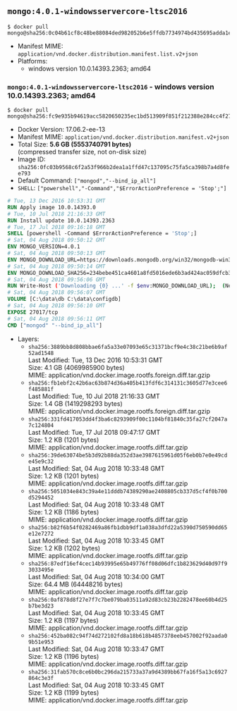 ## `mongo:4.0.1-windowsservercore-ltsc2016`

```console
$ docker pull mongo@sha256:0c04b61cf8c48be88084ded982052b6e5ffdb7734974bd435695adda1e8eef4f
```

-	Manifest MIME: `application/vnd.docker.distribution.manifest.list.v2+json`
-	Platforms:
	-	windows version 10.0.14393.2363; amd64

### `mongo:4.0.1-windowsservercore-ltsc2016` - windows version 10.0.14393.2363; amd64

```console
$ docker pull mongo@sha256:fc9e935b94619acc5820650235ec1bd513909f851f212388e284cc4f276f8e5a
```

-	Docker Version: 17.06.2-ee-13
-	Manifest MIME: `application/vnd.docker.distribution.manifest.v2+json`
-	Total Size: **5.6 GB (5553740791 bytes)**  
	(compressed transfer size, not on-disk size)
-	Image ID: `sha256:0fc03b9568c6f2a53f966b2dea1a1ffd47c137095c75fa5ca398b7a4d8fee793`
-	Default Command: `["mongod","--bind_ip_all"]`
-	`SHELL`: `["powershell","-Command","$ErrorActionPreference = 'Stop';"]`

```dockerfile
# Tue, 13 Dec 2016 10:53:31 GMT
RUN Apply image 10.0.14393.0
# Tue, 10 Jul 2018 21:16:33 GMT
RUN Install update 10.0.14393.2363
# Tue, 17 Jul 2018 09:16:18 GMT
SHELL [powershell -Command $ErrorActionPreference = 'Stop';]
# Sat, 04 Aug 2018 09:50:12 GMT
ENV MONGO_VERSION=4.0.1
# Sat, 04 Aug 2018 09:50:13 GMT
ENV MONGO_DOWNLOAD_URL=https://downloads.mongodb.org/win32/mongodb-win32-x86_64-2008plus-ssl-4.0.1-signed.msi
# Sat, 04 Aug 2018 09:50:14 GMT
ENV MONGO_DOWNLOAD_SHA256=234bebe451ca4601a8fd5016ede6b3ad424ac059dfcb3d0e76abf934f4143af4
# Sat, 04 Aug 2018 09:56:06 GMT
RUN Write-Host ('Downloading {0} ...' -f $env:MONGO_DOWNLOAD_URL); 	(New-Object System.Net.WebClient).DownloadFile($env:MONGO_DOWNLOAD_URL, 'mongo.msi'); 		Write-Host ('Verifying sha256 ({0}) ...' -f $env:MONGO_DOWNLOAD_SHA256); 	if ((Get-FileHash mongo.msi -Algorithm sha256).Hash -ne $env:MONGO_DOWNLOAD_SHA256) { 		Write-Host 'FAILED!'; 		exit 1; 	}; 		Write-Host 'Installing ...'; 	Start-Process msiexec -Wait 		-ArgumentList @( 			'/i', 			'mongo.msi', 			'/quiet', 			'/qn', 			'INSTALLLOCATION=C:\mongodb', 			'ADDLOCAL=all' 		); 	$env:PATH = 'C:\mongodb\bin;' + $env:PATH; 	[Environment]::SetEnvironmentVariable('PATH', $env:PATH, [EnvironmentVariableTarget]::Machine); 		Write-Host 'Verifying install ...'; 	Write-Host '  mongo --version'; mongo --version; 	Write-Host '  mongod --version'; mongod --version; 		Write-Host 'Removing ...'; 	Remove-Item C:\mongodb\bin\*.pdb -Force; 	Remove-Item C:\windows\installer\*.msi -Force; 	Remove-Item mongo.msi -Force; 		Write-Host 'Complete.';
# Sat, 04 Aug 2018 09:56:07 GMT
VOLUME [C:\data\db C:\data\configdb]
# Sat, 04 Aug 2018 09:56:10 GMT
EXPOSE 27017/tcp
# Sat, 04 Aug 2018 09:56:11 GMT
CMD ["mongod" "--bind_ip_all"]
```

-	Layers:
	-	`sha256:3889bb8d808bbae6fa5a33e07093e65c31371bcf9e4c38c21be6b9af52ad1548`  
		Last Modified: Tue, 13 Dec 2016 10:53:31 GMT  
		Size: 4.1 GB (4069985900 bytes)  
		MIME: application/vnd.docker.image.rootfs.foreign.diff.tar.gzip
	-	`sha256:fb1ebf2c42b6ac63b874d36a405b413fdf6c314131c3605d77e3cee6f485881f`  
		Last Modified: Tue, 10 Jul 2018 21:16:33 GMT  
		Size: 1.4 GB (1419298293 bytes)  
		MIME: application/vnd.docker.image.rootfs.foreign.diff.tar.gzip
	-	`sha256:331fd417053dd4f3ba6c8293909f00c1104bf81840c35fa27cf2047a7c124804`  
		Last Modified: Tue, 17 Jul 2018 09:47:17 GMT  
		Size: 1.2 KB (1201 bytes)  
		MIME: application/vnd.docker.image.rootfs.diff.tar.gzip
	-	`sha256:39de63074be5b3d92b88da352d3ae3987615961d05f6eb0b7e0e49cde45e9c32`  
		Last Modified: Sat, 04 Aug 2018 10:33:48 GMT  
		Size: 1.2 KB (1201 bytes)  
		MIME: application/vnd.docker.image.rootfs.diff.tar.gzip
	-	`sha256:5051034e843c39a4e11dddb74389290ae2408805cb337d5cf4f0b700d5294452`  
		Last Modified: Sat, 04 Aug 2018 10:33:48 GMT  
		Size: 1.2 KB (1186 bytes)  
		MIME: application/vnd.docker.image.rootfs.diff.tar.gzip
	-	`sha256:b82f6b54f0282469a86fb1dbb9df1a038a3dfd22a5390d750590dd65e12e7272`  
		Last Modified: Sat, 04 Aug 2018 10:33:45 GMT  
		Size: 1.2 KB (1202 bytes)  
		MIME: application/vnd.docker.image.rootfs.diff.tar.gzip
	-	`sha256:87edf16ef4cec14b93995e65b49776ff08d06dfc1b823629d40d97f93033495e`  
		Last Modified: Sat, 04 Aug 2018 10:34:00 GMT  
		Size: 64.4 MB (64448216 bytes)  
		MIME: application/vnd.docker.image.rootfs.diff.tar.gzip
	-	`sha256:0af878d8f27e7f7c7be079ba03511a92d83cb23b2282478ee60b4d25b7be3d23`  
		Last Modified: Sat, 04 Aug 2018 10:33:45 GMT  
		Size: 1.2 KB (1197 bytes)  
		MIME: application/vnd.docker.image.rootfs.diff.tar.gzip
	-	`sha256:452ba082c94f74d272102fd8a18b618b4857378eeb457002f92aada09b51e953`  
		Last Modified: Sat, 04 Aug 2018 10:33:47 GMT  
		Size: 1.2 KB (1196 bytes)  
		MIME: application/vnd.docker.image.rootfs.diff.tar.gzip
	-	`sha256:31fab570c8ce6b0bc296da215733a37a9d4389bb67fa16f5a13c6927864c3e3f`  
		Last Modified: Sat, 04 Aug 2018 10:33:45 GMT  
		Size: 1.2 KB (1199 bytes)  
		MIME: application/vnd.docker.image.rootfs.diff.tar.gzip

